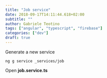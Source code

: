```yaml
---
title: "Job service"
date: 2018-09-17T14:11:44.618+02:00
subtitle: ""
author: Gabriele Teotino
tags: ["angular", "typescript", "firebase"]
categories: ["dev"]
draft: true
---
```


<!--more-->

Generate a new service

```shell
ng g service _services/job
```

Open **job.service.ts**

```typescript

```
